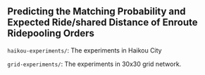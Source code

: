 ## Predicting the Matching Probability and Expected Ride/shared Distance of Enroute Ridepooling Orders

`haikou-experiments/`: The experiments in Haikou City

`grid-experiments/`: The experiments in 30x30 grid network.

